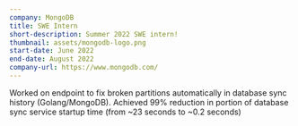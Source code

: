 ```yaml
---
company: MongoDB
title: SWE Intern
short-description: Summer 2022 SWE intern!
thumbnail: assets/mongodb-logo.png
start-date: June 2022
end-date: August 2022
company-url: https://www.mongodb.com/
---
```

Worked on endpoint to fix broken partitions automatically in database sync history (Golang/MongoDB). Achieved 99% reduction in portion of database sync service startup time (from \~23 seconds to \~0.2 seconds)